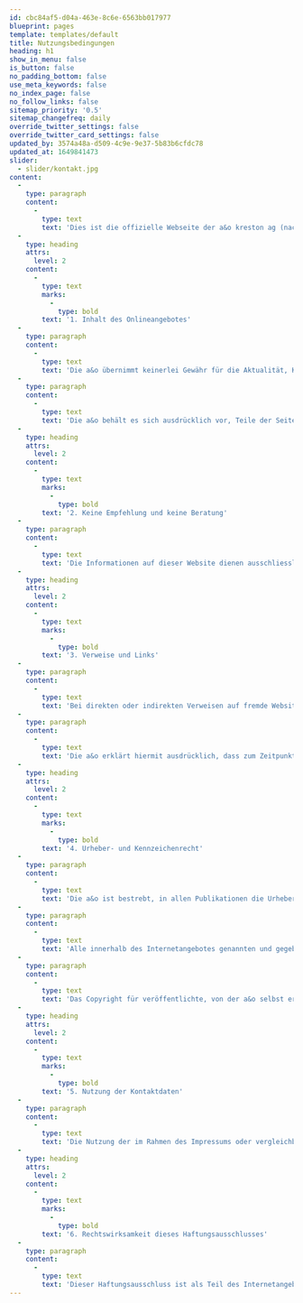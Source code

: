 ```yaml
---
id: cbc84af5-d04a-463e-8c6e-6563bb017977
blueprint: pages
template: templates/default
title: Nutzungsbedingungen
heading: h1
show_in_menu: false
is_button: false
no_padding_bottom: false
use_meta_keywords: false
no_index_page: false
no_follow_links: false
sitemap_priority: '0.5'
sitemap_changefreq: daily
override_twitter_settings: false
override_twitter_card_settings: false
updated_by: 3574a48a-d509-4c9e-9e37-5b83b6cfdc78
updated_at: 1649841473
slider:
  - slider/kontakt.jpg
content:
  -
    type: paragraph
    content:
      -
        type: text
        text: 'Dies ist die offizielle Webseite der a&o kreston ag (nachfolgend „a&o“). Mit der Nutzung der Web- seiten akzeptieren Sie unsere Nutzungs- und Datenschutzbestimmungen. Lesen Sie daher die nach- stehenden Nutzungs- und Datenschutzbestimmungen, bevor Sie auf der Webseite surfen.'
  -
    type: heading
    attrs:
      level: 2
    content:
      -
        type: text
        marks:
          -
            type: bold
        text: '1. Inhalt des Onlineangebotes'
  -
    type: paragraph
    content:
      -
        type: text
        text: 'Die a&o übernimmt keinerlei Gewähr für die Aktualität, Korrektheit, Vollständigkeit oder Qualität der bereitgestellten Informationen. Haftungsansprüche gegen die a&o, welche sich auf Schäden materieller oder ideeller Art beziehen, die durch die Nutzung oder Nichtnutzung der dargebotenen Informationen bzw. durch die Nutzung fehlerhafter und unvollständiger Informationen verursacht wurden, sind grundsätzlich ausgeschlossen, sofern seitens der a&o kein nachweislich vorsätzliches oder grob fahrlässiges Verschulden vorliegt.Alle Angebote sind freibleibend und unverbindlich.'
  -
    type: paragraph
    content:
      -
        type: text
        text: 'Die a&o behält es sich ausdrücklich vor, Teile der Seiten oder das gesamte Angebot ohne gesonderte Ankündigung zu verändern, zu ergänzen, zu löschen oder die Veröffentlichung zeitweise oder endgültig einzustellen.'
  -
    type: heading
    attrs:
      level: 2
    content:
      -
        type: text
        marks:
          -
            type: bold
        text: '2. Keine Empfehlung und keine Beratung'
  -
    type: paragraph
    content:
      -
        type: text
        text: 'Die Informationen auf dieser Website dienen ausschliesslich Informationszwecken und stellen in keinem Fall eine fachliche Beratung oder Empfehlung dar.'
  -
    type: heading
    attrs:
      level: 2
    content:
      -
        type: text
        marks:
          -
            type: bold
        text: '3. Verweise und Links'
  -
    type: paragraph
    content:
      -
        type: text
        text: 'Bei direkten oder indirekten Verweisen auf fremde Websites (Hyperlinks), die ausserhalb des Verantwortungsbereiches der a&o liegen, würde eine Haftungsverpflichtung ausschliesslich in dem Fall in Kraft treten, in dem der Autor von den Inhalten Kenntnis hat und es ihm technisch möglich und zumutbar wäre, die Nutzung im Falle rechtswidriger Inhalte zu verhindern.'
  -
    type: paragraph
    content:
      -
        type: text
        text: 'Die a&o erklärt hiermit ausdrücklich, dass zum Zeitpunkt der Linksetzung keine illegalen Inhalte auf den zu verlinkenden Seiten erkennbar waren. Auf die aktuelle und zukünftige Gestaltung, die Inhalte oder die Urheberschaft der verlinkten/verknüpften Seiten hat die a&o keinerlei Einfluss. Deshalb distanziert sie sich hiermit ausdrücklich von allen Inhalten aller verlinkten/verknüpften Seiten, die nach der Linksetzung verändert wurden. Diese Feststellung gilt für alle innerhalb des eigenen Internetangebotes gesetzten Links und Verweise sowie für Fremdeinträge in von der a&o eingerichteten Gästebüchern, Diskussionsforen, Linkverzeichnissen, Mailinglisten und in allen anderen Formen von Datenbanken, auf deren Inhalt externe Schreibzugriffe möglich sind. Für illegale, fehlerhafte oder unvollständige Inhalte und insbesondere für Schäden, die aus der Nutzung oder Nichtnutzung solcherart dargebotener Informationen entstehen, haftet allein der Anbieter der Seite, auf welche verwiesen wurde, nicht derjenige, der über Links auf die jeweilige Veröffentlichung lediglich verweist.'
  -
    type: heading
    attrs:
      level: 2
    content:
      -
        type: text
        marks:
          -
            type: bold
        text: '4. Urheber- und Kennzeichenrecht'
  -
    type: paragraph
    content:
      -
        type: text
        text: 'Die a&o ist bestrebt, in allen Publikationen die Urheberrechte der verwendeten Grafiken, Tondoku- mente, Videosequenzen und Texte zu beachten, von ihm selbst erstellte Grafiken, Tondokumente, Seite 3 | 7 Videosequenzen und Texte zu nutzen oder auf lizenzfreie Grafiken, Tondokumente, Videosequenzen und Texte zurückzugreifen.'
  -
    type: paragraph
    content:
      -
        type: text
        text: 'Alle innerhalb des Internetangebotes genannten und gegebenenfalls durch Dritte geschützten Mar- ken- und Warenzeichen unterliegen uneingeschränkt den Bestimmungen des jeweils gültigen Kenn- zeichenrechts und den Besitzrechten der jeweiligen eingetragenen Eigentümer. Allein aufgrund der blossen Nennung ist nicht der Schluss zu ziehen, dass Markenzeichen nicht durch Rechte Dritter geschützt sind.'
  -
    type: paragraph
    content:
      -
        type: text
        text: 'Das Copyright für veröffentlichte, von der a&o selbst erstellte Objekte bleibt allein bei der a&o. Eine Vervielfältigung oder Verwendung solcher Grafiken, Tondokumente, Videosequenzen und Texte in anderen elektronischen oder gedruckten Publikationen ist ohne ausdrückliche Zustimmung der a&o nicht gestattet.'
  -
    type: heading
    attrs:
      level: 2
    content:
      -
        type: text
        marks:
          -
            type: bold
        text: '5. Nutzung der Kontaktdaten'
  -
    type: paragraph
    content:
      -
        type: text
        text: 'Die Nutzung der im Rahmen des Impressums oder vergleichbarer Angaben veröffentlichten Kon- taktdaten wie Postanschriften, Telefon- und Faxnummern sowie Emailadressen durch Dritte zur Übersendung von nicht ausdrücklich angeforderten Informationen ist nicht gestattet. Rechtliche Schritte gegen die Versender von sogenannten Spam-Mails bei Verstössen gegen dieses Verbot sind ausdrücklich vorbehalten.'
  -
    type: heading
    attrs:
      level: 2
    content:
      -
        type: text
        marks:
          -
            type: bold
        text: '6. Rechtswirksamkeit dieses Haftungsausschlusses'
  -
    type: paragraph
    content:
      -
        type: text
        text: 'Dieser Haftungsausschluss ist als Teil des Internetangebotes zu betrachten, von dem aus auf diese Seite verwiesen wurde. Sofern Teile oder einzelne Formulierungen dieses Textes der geltenden Rechtslage nicht, nicht mehr oder nicht vollständig entsprechen sollten, bleiben die übrigen Teile des Dokumentes in ihrem Inhalt und ihrer Gültigkeit davon unberührt. Soweit zwischen der a&o und den Benutzern der Webseite überhaupt ein Rechtsverhältnis begründet worden ist, untersteht dieses schweizerischem Recht. Als ausschliesslicher Gerichtsstand gilt Zug (Schweiz).'
---
```


